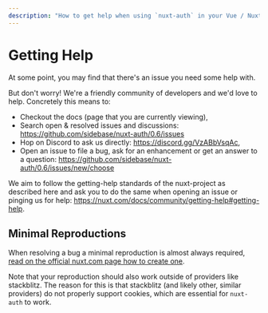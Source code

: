 ```yaml
---
description: "How to get help when using `nuxt-auth` in your Vue / Nuxt 3 application."
---
```


# Getting Help

At some point, you may find that there's an issue you need some help with.

But don't worry! We're a friendly community of developers and we'd love to help. Concretely this means to:
- Checkout the docs (page that you are currently viewing),
- Search open & resolved issues and discussions: https://github.com/sidebase/nuxt-auth/0.6/issues
- Hop on Discord to ask us directly: https://discord.gg/VzABbVsqAc,
- Open an issue to file a bug, ask for an enhancement or get an answer to a question: https://github.com/sidebase/nuxt-auth/0.6/issues/new/choose

We aim to follow the getting-help standards of the nuxt-project as described here and ask you to do the same when opening an issue or pinging us for help: https://nuxt.com/docs/community/getting-help#getting-help.

## Minimal Reproductions

When resolving a bug a minimal reproduction is almost always required, [read on the official nuxt.com page how to create one](https://nuxt.com/docs/community/reporting-bugs#create-a-minimal-reproduction).

Note that your reproduction should also work outside of providers like stackblitz. The reason for this is that stackblitz (and likely other, similar providers) do not properly support cookies, which are essential for `nuxt-auth` to work.
